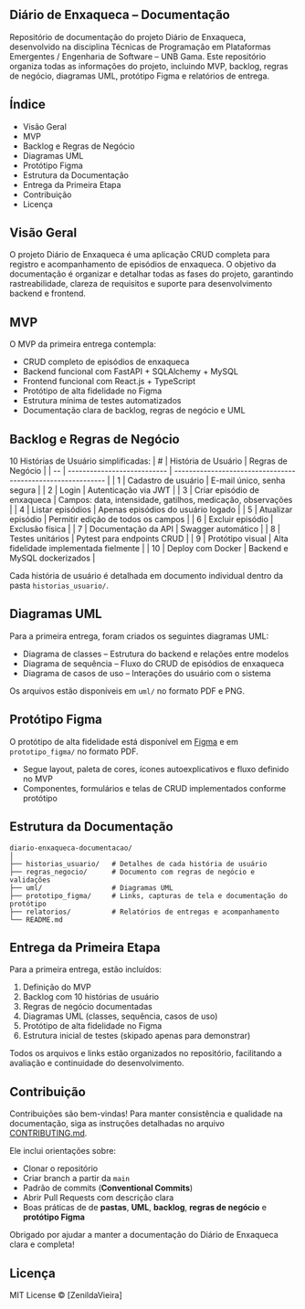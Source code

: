 ## Diário de Enxaqueca – Documentação

Repositório de documentação do projeto Diário de Enxaqueca, desenvolvido na disciplina Técnicas de Programação em Plataformas Emergentes / Engenharia de Software – UNB Gama.
Este repositório organiza todas as informações do projeto, incluindo MVP, backlog, regras de negócio, diagramas UML, protótipo Figma e relatórios de entrega.

## Índice

* Visão Geral
* MVP
* Backlog e Regras de Negócio
* Diagramas UML
* Protótipo Figma
* Estrutura da Documentação
* Entrega da Primeira Etapa
* Contribuição
* Licença

## Visão Geral

O projeto Diário de Enxaqueca é uma aplicação CRUD completa para registro e acompanhamento de episódios de enxaqueca.
O objetivo da documentação é organizar e detalhar todas as fases do projeto, garantindo rastreabilidade, clareza de requisitos e suporte para desenvolvimento backend e frontend.

## MVP

O MVP da primeira entrega contempla:

* CRUD completo de episódios de enxaqueca
* Backend funcional com FastAPI + SQLAlchemy + MySQL
* Frontend funcional com React.js + TypeScript
* Protótipo de alta fidelidade no Figma
* Estrutura mínima de testes automatizados
* Documentação clara de backlog, regras de negócio e UML

## Backlog e Regras de Negócio

10 Histórias de Usuário simplificadas:
| #  | História de Usuário         | Regras de Negócio                                           |
| -- | --------------------------- | ----------------------------------------------------------- |
| 1  | Cadastro de usuário         | E-mail único, senha segura                                  |
| 2  | Login                       | Autenticação via JWT                                        |
| 3  | Criar episódio de enxaqueca | Campos: data, intensidade, gatilhos, medicação, observações |
| 4  | Listar episódios            | Apenas episódios do usuário logado                          |
| 5  | Atualizar episódio          | Permitir edição de todos os campos                          |
| 6  | Excluir episódio            | Exclusão física                                             |
| 7  | Documentação da API         | Swagger automático                                          |
| 8  | Testes unitários            | Pytest para endpoints CRUD                                  |
| 9  | Protótipo visual            | Alta fidelidade implementada fielmente                      |
| 10 | Deploy com Docker           | Backend e MySQL dockerizados                                |

Cada história de usuário é detalhada em documento individual dentro da pasta `historias_usuario/`.

## Diagramas UML

Para a primeira entrega, foram criados os seguintes diagramas UML:

* Diagrama de classes – Estrutura do backend e relações entre modelos
* Diagrama de sequência – Fluxo do CRUD de episódios de enxaqueca
* Diagrama de casos de uso – Interações do usuário com o sistema

Os arquivos estão disponíveis em `uml/` no formato PDF e PNG.

## Protótipo Figma

O protótipo de alta fidelidade está disponível em [Figma]() e em `prototipo_figma/` no formato PDF.

* Segue layout, paleta de cores, ícones autoexplicativos e fluxo definido no MVP
* Componentes, formulários e telas de CRUD implementados conforme protótipo

## Estrutura da Documentação

```code
diario-enxaqueca-documentacao/
│
├── historias_usuario/   # Detalhes de cada história de usuário
├── regras_negocio/      # Documento com regras de negócio e validações
├── uml/                 # Diagramas UML
├── prototipo_figma/     # Links, capturas de tela e documentação do protótipo
├── relatorios/          # Relatórios de entregas e acompanhamento
└── README.md
```

## Entrega da Primeira Etapa

Para a primeira entrega, estão incluídos:

1. Definição do MVP
2. Backlog com 10 histórias de usuário
3. Regras de negócio documentadas
4. Diagramas UML (classes, sequência, casos de uso)
5. Protótipo de alta fidelidade no Figma
6. Estrutura inicial de testes (skipado apenas para demonstrar)

Todos os arquivos e links estão organizados no repositório, facilitando a avaliação e continuidade do desenvolvimento.

## Contribuição

Contribuições são bem-vindas! Para manter consistência e qualidade na documentação, siga as instruções detalhadas no arquivo [CONTRIBUTING.md](CONTRIBUTING.md).

Ele inclui orientações sobre:
* Clonar o repositório
* Criar branch a partir da `main`
* Padrão de commits (**Conventional Commits**)
* Abrir Pull Requests com descrição clara
* Boas práticas de de **pastas**, **UML**, **backlog**, **regras de negócio** e **protótipo Figma**

Obrigado por ajudar a manter a documentação do Diário de Enxaqueca clara e completa!

## Licença

MIT License © [ZenildaVieira]
